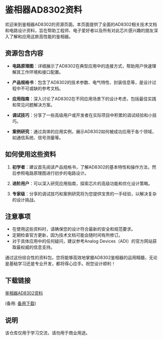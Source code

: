 # 鉴相器AD8302资料

欢迎来到鉴相器AD8302的资源页面。本页面提供了全面的AD8302相关技术文档和电路设计资料，旨在帮助工程师、电子爱好者以及所有对此芯片感兴趣的朋友深入了解和应用这款高性能的鉴相器。

## 资源包含内容

- **电路原理图**：详细展示了AD8302在典型应用中的连接方式，帮助用户快速理解其工作环境和接口配置。
  
- **产品规格书**：包含了AD8302的技术参数、电气特性、封装信息等，是设计过程中不可或缺的参考文档。
  
- **应用指南**：深入讨论了AD8302在不同应用场景下的设计考虑，包括最佳实践和常见问题解决方案。
  
- **调试技巧**：分享了一些高级用户或开发者在实际项目中积累的调试经验和小技巧。
  
- **案例研究**：通过具体的应用实例，展示AD8302如何被成功应用于各个领域，如通信系统、信号测量等。

## 如何使用这些资料

1. **初学者**：建议首先阅读产品规格书，了解AD8302的基本特性和操作方法，然后参照电路原理图进行初步的电路设计。
   
2. **进阶用户**：可以深入研究应用指南，探索芯片的高级功能和优化设计策略。
   
3. **专家级**：分享的调试技巧和案例研究将为您提供宝贵的一手经验，以解决复杂的设计挑战。

## 注意事项

- 在使用这些资料时，请确保您的设计符合最新的安全和规范要求。
- 定期检查官方更新，因为技术文档可能会随时间有所修订。
- 对于具体应用中的任何疑问，建议参考Analog Devices（ADI）的官方网站获取最权威的信息支持。

通过这份综合性的资料包，您将能够高效地掌握AD8302鉴相器的运用精髓，无论是基础学习还是专业开发，都将得心应手。祝您设计顺利！

## 下载链接
[鉴相器AD8302资料](https://pan.quark.cn/s/54d6a110d393) 

(备用: [备用下载](https://pan.baidu.com/s/1ntzs0EZu03_BYEPO2VfGKQ?pwd=1234))

## 说明

该仓库仅用于学习交流，请勿用于商业用途。
